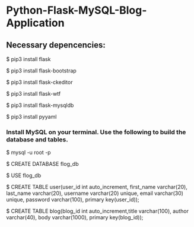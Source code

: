 # Python-Flask-MySQL-Blog-Application

## Necessary depencencies:

$ pip3 install flask   

$ pip3 install flask-bootstrap

$ pip3 install flask-ckeditor

$ pip3 install flask-wtf 

$ pip3 install flask-mysqldb  

$ pip3 install pyyaml

### Install MySQL on your terminal. Use the following to build the database and tables.

$ mysql -u root -p 

$ CREATE DATABASE flog_db

$ USE flog_db

$ CREATE TABLE user(user_id int auto_increment, first_name varchar(20), last_name varchar(20), username varchar(20) unique, email varchar(30) unique, password varchar(100), primary key(user_id));

$ CREATE TABLE blog(blog_id int auto_increment,title varchar(100), author varchar(40), body varchar(1000), primary key(blog_id));
